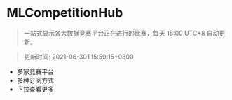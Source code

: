 # MLCompetitionHub

> 一站式显示各大数据竞赛平台正在进行的比赛，每天 16:00 UTC+8 自动更新。
  
> 更新时间: 2021-06-30T15:59:15+0800 

* 多家竞赛平台
* 多种订阅方式
* 下拉查看更多